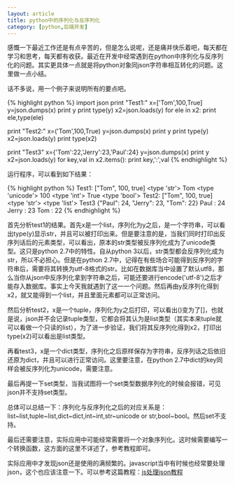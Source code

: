 ```yaml
---
layout: article
title: python中的序列化与反序列化
category: [python,后端开发]
---
```

感慨一下最近工作还是有点辛苦的，但是怎么说呢，还是痛并快乐着吧<!--more-->，每天都在学习和思考，每天都有收获。最近在开发中经常遇到在python中序列化与反序列化的问题。其实更具体一点就是将python对象同json字符串相互转化的问题。这里做一点小结。


话不多说，用一个例子来说明所有的要点吧。

{% highlight python %}
import json
print "Test1:"
x=['Tom',100,True]
y=json.dumps(x)
print y
print type(y)
x2=json.loads(y)
for ele in x2:
    print ele,type(ele)

print "Test2:"
x=('Tom',100,True)
y=json.dumps(x)
print y
print type(y)
x2=json.loads(y)
print type(x2)

print "Test3"
x={'Tom':22,'Jerry':23,'Paul':24}
y=json.dumps(x)
print y
x2=json.loads(y)
for key,val in x2.items():
    print key,':',val
{% endhighlight %}

运行程序，可以看到如下结果：

{% highlight python %}
Test1:
["Tom", 100, true]
<type 'str'>
Tom <type 'unicode'>
100 <type 'int'>
True <type 'bool'>
Test2:
["Tom", 100, true]
<type 'str'>
<type 'list'>
Test3
{"Paul": 24, "Jerry": 23, "Tom": 22}
Paul : 24
Jerry : 23
Tom : 22
{% endhighlight %}

首先分析test1的结果。首先x是一个list，序列化为y之后，是一个字符串，可以看出type(y)显示str，并且可以被打印出来。但是要注意的是，当我们同时打印出反序列话后的元素类型，可以看出，原本的str类型被反序列化成为了unicode类型。这只是python 2.7中的特性。自从python 3以后，str类型都会反序列化成为str，所以不必担心。但是在python 2.7中，记得在有些场合可能得到反序列的字符串后，需要将其转换为utf-8格式的str。比如在数据库当中设置了默认utf8，那么当你从json中反序列化拿到字符串之后，可能还要进行encode('utf-8')之后才能存入数据库。事实上今天我就遇到了这一一个问题。然后再由y反序列化得到x2，就又能得到一个list，并且里面元素都可以正常访问。

然后分析test2，x是一个tuple，序列化为y之后打印，可以看出()变为了[]，也就是说，json并不会记录tuple类型，它都会将其认为是list类型（其实本来tuple就可以看做一个只读的list），为了进一步验证，我们将其反序列化得到x2，打印出type(x2)可以看出是list类型。

再看test3，x是一个dict类型，序列化之后原样保存为字符串，反序列话之后依旧还原为dict，并且可以进行正常访问。这里要注意，在python 2.7中dict的key同样会被反序列化为unicode，需要注意。

最后再提一下set类型，当我试图将一个set类型数据序列化的时候会报错，可见json并不支持set类型。

总体可以总结一下：序列化与反序列化之后的对应关系是：list~list,tuple~list,dict~dict,int~int,str~unicode or str,bool~bool。然后set不支持。

最后还需要注意，实际应用中可能经常需要将一个对象序列化。这时候需要编写一个转换函数，这方面的这里不详述了，参考教程即可。

实际应用中才发现json还是使用的满频繁的。javascript当中有时候也经常要处理json，这个也应该注意一下。可以参考这篇教程：[js处理json教程](http://www.liaoxuefeng.com/wiki/001434446689867b27157e896e74d51a89c25cc8b43bdb3000/001434499490767fe5a0e31e17e44b69dcd1196f7ec6fc6000)
